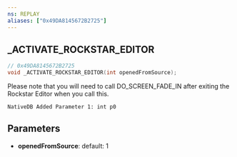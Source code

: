 ```yaml
---
ns: REPLAY
aliases: ["0x49DA8145672B2725"]
---
```

## _ACTIVATE_ROCKSTAR_EDITOR

```c
// 0x49DA8145672B2725
void _ACTIVATE_ROCKSTAR_EDITOR(int openedFromSource);
```

Please note that you will need to call DO_SCREEN_FADE_IN after exiting the Rockstar Editor when you call this.

```
NativeDB Added Parameter 1: int p0
```


## Parameters
* **openedFromSource**: default: 1
